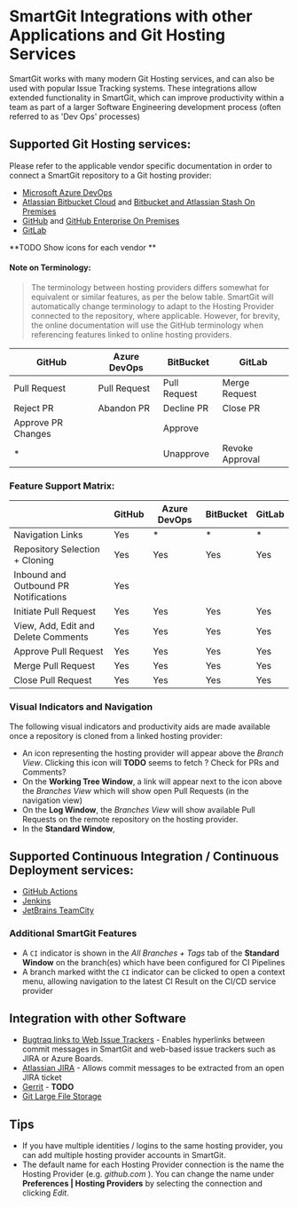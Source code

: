 # SmartGit Integrations with other Applications and Git Hosting Services

SmartGit works with many modern Git Hosting services, and can also be used with popular Issue Tracking systems. 
These integrations allow extended functionality in SmartGit, which can improve productivity within a team as part of a larger Software Engineering development process (often referred to as 'Dev Ops' processes)

## Supported Git Hosting services:

Please refer to the applicable vendor specific documentation in order to connect a SmartGit repository to a Git hosting provider:

- [Microsoft Azure DevOps](Azure-DevOps.md)
- [Atlassian Bitbucket Cloud](Bitbucket-integration) and [Bitbucket and Atlassian Stash On Premises](BitBucket-Server-Atlassian-Stash-integration.md)
- [GitHub](GitHub-integration) and [GitHub Enterprise On Premises](GitHub-Enterprise-Integration.md)
- [GitLab](GitLab.md)

**TODO Show icons for each vendor **

#### Note on Terminology:

> The terminology between hosting providers differs somewhat for equivalent or similar features, as per the below table.
> SmartGit will automatically change terminology to adapt to the Hosting Provider connected to the repository, where applicable.
> However, for brevity, the online documentation will use the GitHub terminology when referencing features linked to online hosting providers.

| GitHub             | Azure DevOps | BitBucket    | GitLab          |
| ------------------ | ------------ |------------- | --------------- |
| Pull Request       | Pull Request | Pull Request | Merge Request   |
| Reject PR          | Abandon PR   | Decline PR   | Close PR        |
| Approve PR Changes |              | Approve      |                 |
| *                  |              | Unapprove    | Revoke Approval |


### Feature Support Matrix:

|                                       | GitHub | Azure DevOps | BitBucket | GitLab    |
| ------------------------------------- | ------ | ------------ |---------- |---------- |
| Navigation Links                      |   Yes  |      *       |     *     |     *     |
| Repository Selection + Cloning        |   Yes  |     Yes      |     Yes   |     Yes   |
| Inbound and Outbound PR Notifications |   Yes  |              |           |           |
| Initiate Pull Request                 |   Yes  |     Yes      |     Yes   |     Yes   |
| View, Add, Edit and Delete Comments   |   Yes  |     Yes      |     Yes   |     Yes   |
| Approve Pull Request                  |   Yes  |     Yes      |     Yes   |     Yes   |
| Merge Pull Request                    |   Yes  |     Yes      |     Yes   |     Yes   |
| Close Pull Request                    |   Yes  |     Yes      |     Yes   |     Yes   |


### Visual Indicators and Navigation
The following visual indicators and productivity aids are made available once a repository is cloned from a linked hosting provider:
- An icon representing the hosting provider will appear above the *Branch View*. Clicking this icon will **TODO** seems to fetch ? Check for PRs and Comments?
- On the **Working Tree Window**, a link will appear next to the icon above the *Branches View* which will show open Pull Requests (in the navigation view)
- On the **Log Window**, the *Branches View* will show available Pull Requests on the remote repository on the hosting provider.
- In the **Standard Window**, 


## Supported Continuous Integration / Continuous Deployment services:
- [GitHub Actions](GitHub-Actions)
- [Jenkins](Jenkins.md)
- [JetBrains TeamCity](TeamCity.md)

### Additional SmartGit Features
- A `CI` indicator is shown in the *All Branches + Tags* tab of the **Standard Window** on the branch(es) which have been configured for CI Pipelines
- A branch marked witht the `CI` indicator can be clicked to open a context menu, allowing navigation to the latest CI Result on the CI/CD service provider

## Integration with other Software
- [Bugtraq links to Web Issue Trackers](Bugtraq-links-to-issue-trackers-.md) - Enables hyperlinks between commit messages in SmartGit and web-based issue trackers such as JIRA or Azure Boards.
- [Atlassian JIRA](JIRA.md) - Allows commit messages to be extracted from an open JIRA ticket
- [Gerrit](Gerrit.md) - **TODO**
- [Git Large File Storage](Git-LFS.md)


## Tips
- If you have multiple identities / logins to the same hosting provider, you can add multiple hosting provider accounts in SmartGit.
- The default name for each Hosting Provider connection is the name the Hosting Provider (e.g. *github.com* ).
  You can change the name under **Preferences \| Hosting Providers** by selecting the connection and clicking *Edit*.
  
